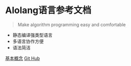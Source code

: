 # Alolang语言参考文档
> Make algorithm programming easy and comfortable

* 静态编译强类型语言
* 多语言协作方便
* 语法简洁

[基本概念](/#/language/index)
[Git Hub](https://github.com/xjtu-youth/AloLang/)